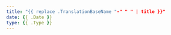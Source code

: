 ```yaml
---
title: "{{ replace .TranslationBaseName "-" " " | title }}"
date: {{ .Date }}
type: {{ .Type }}
---
```


